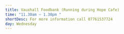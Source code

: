 ```yaml
---
title: Vauxhall Foodbank (Running during Hope Cafe)
time: "11.30am – 1.30pm "
shortDesc: For more information call 07761537724
day: Wednesday
---
```


